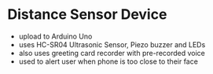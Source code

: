 # Distance Sensor Device
- upload to Arduino Uno
- uses HC-SR04 Ultrasonic Sensor, Piezo buzzer and LEDs
- also uses greeting card recorder with pre-recorded voice
- used to alert user when phone is too close to their face
